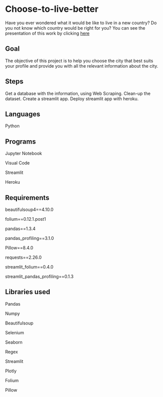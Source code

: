 # Choose-to-live-better

Have you ever wondered what it would be like to live in a new country? Do you not know which country would be right for you? 
You can see the presentation of this work by clicking [here](https://www.canva.com/design/DAEysfm50eY/g8Desl76rxgndJGAzwrPSQ/view?utm_content=DAEysfm50eY&utm_campaign=designshare&utm_medium=link&utm_source=shareyourdesignpanel)

## Goal

The objective of this project is to help you choose the city that best suits your profile and provide you with all the relevant information about the city.

## Steps

Get a database with the information, using Web Scraping.
Clean-up the dataset.
Create a streamlit app.
Deploy streamlit app with heroku.

## Languages

Python

## Programs

Jupyter Notebook

Visual Code

Streamlit

Heroku

## Requirements

beautifulsoup4==4.10.0

folium==0.12.1.post1

pandas==1.3.4

pandas_profiling==3.1.0

Pillow==8.4.0

requests==2.26.0

streamlit_folium==0.4.0

streamlit_pandas_profiling==0.1.3

## Libraries used

Pandas

Numpy

Beautifulsoup

Selenium

Seaborn

Regex

Streamlit

Plotly

Folium

Pillow